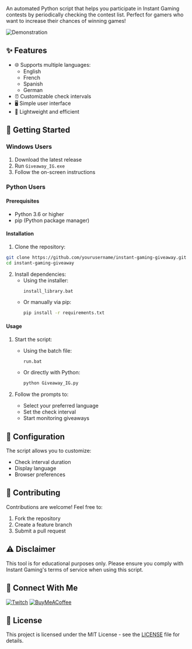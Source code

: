 An automated Python script that helps you participate in Instant Gaming contests by periodically checking the contest list. Perfect for gamers who want to increase their chances of winning games!

![Demonstration](https://i.imgur.com/bRdHCNm.gif)

## ✨ Features

- 🌐 Supports multiple languages:
  - English
  - French
  - Spanish
  - German
- ⏰ Customizable check intervals
- 🖥️ Simple user interface
- 💪 Lightweight and efficient

## 🚀 Getting Started

### Windows Users

1. Download the latest release
2. Run `Giveaway_IG.exe`
3. Follow the on-screen instructions

### Python Users

#### Prerequisites

- Python 3.6 or higher
- pip (Python package manager)

#### Installation

1. Clone the repository:
```bash
git clone https://github.com/yourusername/instant-gaming-giveaway.git
cd instant-gaming-giveaway
```

2. Install dependencies:
   - Using the installer:
     ```bash
     install_library.bat
     ```
   - Or manually via pip:
     ```bash
     pip install -r requirements.txt
     ```

#### Usage

1. Start the script:
   - Using the batch file:
     ```bash
     run.bat
     ```
   - Or directly with Python:
     ```bash
     python Giveaway_IG.py
     ```

2. Follow the prompts to:
   - Select your preferred language
   - Set the check interval
   - Start monitoring giveaways

## 📝 Configuration

The script allows you to customize:
- Check interval duration
- Display language
- Browser preferences

## 🤝 Contributing

Contributions are welcome! Feel free to:
1. Fork the repository
2. Create a feature branch
3. Submit a pull request

## ⚠️ Disclaimer

This tool is for educational purposes only. Please ensure you comply with Instant Gaming's terms of service when using this script.

## 🔗 Connect With Me

[![Twitch](https://img.shields.io/badge/Twitch-9146FF?style=for-the-badge&logo=twitch&logoColor=white)](https://www.twitch.tv/michoko)
[![BuyMeACoffee](https://img.shields.io/badge/Buy%20Me%20a%20Coffee-ffdd00?style=for-the-badge&logo=buy-me-a-coffee&logoColor=black)](https://www.buymeacoffee.com/michoko)

## 📄 License

This project is licensed under the MIT License - see the [LICENSE](LICENSE) file for details.
